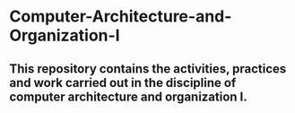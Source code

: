 # Computer-Architecture-and-Organization-I

## This repository contains the activities, practices and work carried out in the discipline of computer architecture and organization I.
